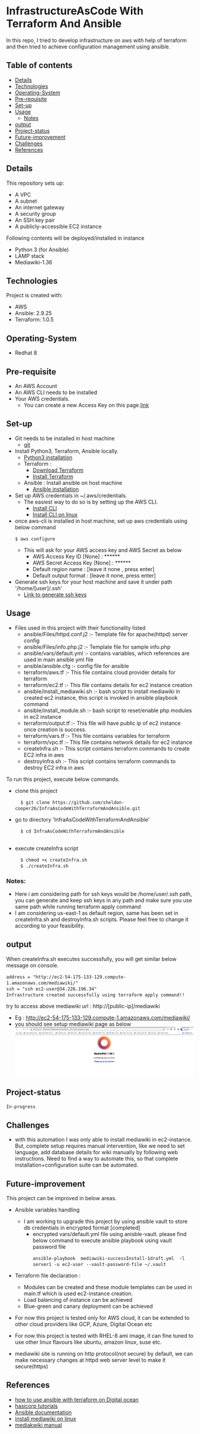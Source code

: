 # InfrastructureAsCode With Terraform And Ansible
In this repo, I tried to develop infrastructure on aws with help of terraform and then tried to achieve configuration management using ansible.

## Table of contents
* [Details](#details)
* [Technologies](#technologies)
* [Operating-System](#operating-system)
* [Pre-requisite](#pre-requisite)
* [Set-up](#set-up)
* [Usage](#usage)
  * [Notes](#notes)
* [output](#output)
* [Project-status](#project-status)
* [Future-improvement](#future-improvement)
* [Challenges](#challenges)
* [References](#references)

## Details
This repository sets up:

* A VPC
* A subnet
* An internet gateway
* A security group
* An SSH key pair
* A publicly-accessible EC2 instance

Following contents will be deployed/installed in instance
  * Python 3 (for Ansible)
  * LAMP stack
  * Mediawiki-1.36

## Technologies
Project is created with:
* AWS
* Ansible: 2.9.25
* Terraform: 1.0.5

## Operating-System
* Redhat 8

## Pre-requisite
* An AWS Account
* An AWS CLI needs to be installed
* Your AWS credentials. 
  * You can create a new Access Key on this page.[link](https://console.aws.amazon.com/iam/home?#/security_credentials)

## Set-up
* Git needs to be installed in host machine
   * [git](https://linuxconfig.org/install-git-in-linux-redhat-8)
* Install Python3, Terraform, Ansible locally.
   * [Python3 installation](https://linuxconcept.com/how-to-install-python-3-on-rhel-8-red-hat-enterprise-linux/)
   * Terraform : 
      * [Download Terraform](https://www.terraform.io/downloads.html)
      * [Install Terraform](https://learn.hashicorp.com/tutorials/terraform/install-cli?in=terraform/aws-get-started)
   * Ansible : Install ansible on host machine
      * [Ansible installation](https://www.decodingdevops.com/how-to-install-ansible-on-rhel-8/)
* Set up AWS credentials in ~/.aws/credentials.
   * The easiest way to do so is by setting up the AWS CLI. 
      * [Install CLI](https://docs.aws.amazon.com/cli/latest/userguide/cli-chap-install.html)
      * [Install CLI on linux](https://docs.aws.amazon.com/cli/latest/userguide/install-cliv2-linux.html)
* once aws-cli is installed in host machine, set up aws credentials using below command
   ```
   $ aws configure
   ```
   * This will ask for your AWS access key and AWS Secret as below
      - AWS Access Key ID [None] : ******
      - AWS Secret Access Key [None] : ******
      - Default region name : [leave it none , press enter]
      - Default output format : [leave it none, press enter]
* Generate ssh keys for your host machine and save it under path '/home/[user]/.ssh'
   * [Link to generate ssh keys](https://www.cyberciti.biz/faq/how-to-set-up-ssh-keys-on-rhel-8/)

## Usage
* Files used in this project with their functionality listed
  * ansible/Files/httpd.conf.j2 :- Template file for apache(httpd) server config
  * ansible/Files/info.php.j2 :- Template file for sample info.php
  * ansible/vars/default.yml :- contains variables, which references are used in main ansible yml file
  * ansible/ansible.cfg :- config file for ansible
  * terraform/aws.tf :- This file contains cloud provider details for terraform
  * terraform/ec2.tf :- This file contains details for ec2 instance creation
  * ansible/install_mediawiki.sh :- bash script to install mediawiki in created ec2 instance, this script is invoked in ansible playbook command
  * ansible/install_module.sh :- bash script to reset/enable php modules in ec2 instance
  * terraform/output.tf :- This file will have public ip of ec2 instance once creation is success.
  * terraform/vars.tf :- This file contains variables for terraform
  * terraform/vpc.tf :- This file contains network details for ec2 instance
  * createInfra.sh :- This script contains terraform commands to create EC2 infra in aws
  * destroyInfra.sh :- This script contains terraform commands to destroy EC2 infra in aws
  
To run this project, execute below commands.
  * clone this project
    ```
      $ git clone https://github.com/sheldon-cooper26/InfraAsCodeWithTerraformAndAnsible.git  
    ```
  * go to directory 'InfraAsCodeWithTerraformAndAnsible'
    ```
      $ cd InfraAsCodeWithTerraformAndAnsible
  
    ```
  * execute createInfra script
    ```
      $ chmod +x createInfra.sh
      $ ./createInfra.sh
    ```
 
 ### Notes:
   * Here i am considering path for ssh keys would be /home/user/.ssh path, you can generate and keep ssh keys in any path and make sure you use same path while running terraform apply command
   * I am considering us-east-1 as default region, same has been set in createInfra.sh and destroyInfra.sh scripts. Please feel free to change it according to your feasibility.

## output
When createInfra.sh executes successfully, you will get similar below message on console.
```
address = "http://ec2-54-175-133-129.compute-1.amazonaws.com/mediawiki/"
ssh = "ssh ec2-user@34.226.196.34"
Infrastructure created successfully using terraform apply command!!
```
try to access above mediawiki url : http://[public-ip]/mediawiki
* Eg : http://ec2-54-175-133-129.compute-1.amazonaws.com/mediawiki/
* you should see setup mediawiki page as below
    ![alt text](https://github.com/sheldon-cooper26/InfraAsCodeWithTerraformAndAnsible/blob/main/image.png?raw=true)
  
## Project-status
    In-progress
    
## Challenges
* with this automation I was only able to install mediawiki in ec2-instance. But, complete setup requires manual intervention, like we need to set language, add database details for wiki manually by following web instructions. Need to find a way to automate this, so that complete installation+configuration suite can be automated.

## Future-improvement
This project can be improved in below areas.
* Ansible variables handling 
    * I am working to upgrade this project by using ansible vault to store db credentials in encrypted format [completed]
        * encrypted vars/default.yml file using anisble-vault. please find below command to execute ansible playbook using vault password file
            ```
            ansible-playbook  mediawiki-successInstall-1draft.yml  -l server1 -u ec2-user --vault-password-file ~/.vault
            ```

* Terraform file declaration :
    * Modules can be created and these module templates can be used in main.tf which is used ec2-instance creation.
    * Load balancing of instance can be achieved
    * Blue-green and canary deployment can be achieved
    
* For now this project is tested only for AWS cloud, it can be extended to other cloud providers like GCP, Azure, Digital Ocean etc

* For now this project is tested with RHEL-8 ami image, it can fine tuned to use other linux flavours like ubuntu, amazon linux, suse etc.
* mediawiki site is running on http protocol(not secure) by default, we can make necessary changes at httpd web server level to make it secure(https)


## References
* [how to use ansible with terraform on Digital ocean](https://www.digitalocean.com/community/tutorials/how-to-use-ansible-with-terraform-for-configuration-management)
* [hasicorp tutorials](https://learn.hashicorp.com/tutorials/terraform/infrastructure-as-code?in=terraform/aws-get-started)
* [Ansible documentation](https://docs.ansible.com/ansible/2.3/list_of_all_modules.html)
* [install mediawiki on linux](https://www.linuxtechi.com/install-mediawiki-on-linux/)
* [mediakwiki manual](https://www.mediawiki.org/wiki/Manual:Running_MediaWiki_on_Red_Hat_Linux)
  



   

